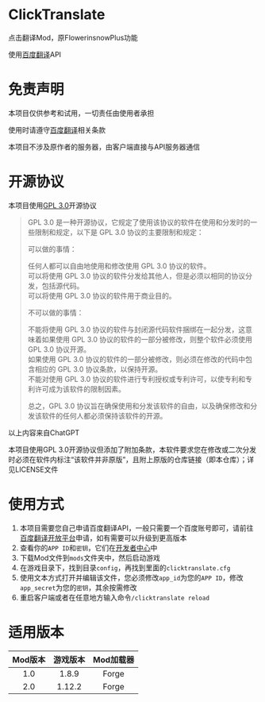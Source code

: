 # ClickTranslate
点击翻译Mod，原FlowerinsnowPlus功能

使用[百度翻译](https://fanyi.baidu.com/)API

# 免责声明
本项目仅供参考和试用，一切责任由使用者承担

使用时请遵守[百度翻译](https://fanyi.baidu.com/)相关条款

本项目不涉及原作者的服务器，由客户端直接与API服务器通信

# 开源协议
本项目使用[GPL 3.0](https://www.gnu.org/licenses/gpl-3.0.html)开源协议

> GPL 3.0 是一种开源协议，它规定了使用该协议的软件在使用和分发时的一些限制和规定，以下是 GPL 3.0 协议的主要限制和规定：  
>
> 可以做的事情：  
>
>    任何人都可以自由地使用和修改使用 GPL 3.0 协议的软件。  
>    可以将使用 GPL 3.0 协议的软件分发给其他人，但是必须以相同的协议分发，包括源代码。  
>    可以将使用 GPL 3.0 协议的软件用于商业目的。  
>
> 不可以做的事情：  
>
>    不能将使用 GPL 3.0 协议的软件与封闭源代码软件捆绑在一起分发，这意味着如果使用 GPL 3.0 协议的软件的一部分被修改，则整个软件必须使用 GPL 3.0 协议开源。  
>    如果使用 GPL 3.0 协议的软件的一部分被修改，则必须在修改的代码中包含相应的 GPL 3.0 协议条款，以保持开源。  
>    不能对使用 GPL 3.0 协议的软件进行专利授权或专利许可，以使专利和专利许可成为该软件的限制因素。  
>
> 总之，GPL 3.0 协议旨在确保使用和分发该软件的自由，以及确保修改和分发该软件的任何人都必须保持该软件的开源。

以上内容来自ChatGPT

本项目使用GPL 3.0开源协议但添加了附加条款，本软件要求您在修改或二次分发时必须在软件内标注“该软件并非原版”，且附上原版的仓库链接（即本仓库）；详见LICENSE文件

# 使用方式
1. 本项目需要您自己申请百度翻译API，一般只需要一个百度账号即可，请前往[百度翻译开放平台](https://fanyi-api.baidu.com/)申请，如有需要可以升级到更高版本
2. 查看你的`APP ID`和`密钥`，它们在[开发者中心](https://fanyi-api.baidu.com/manage/developer)中
3. 下载Mod文件到`mods`文件夹中，然后启动游戏
4. 在游戏目录下，找到目录`config`，再找到里面的`clicktranslate.cfg`
5. 使用文本方式打开并编辑该文件，您必须修改`app_id`为您的`APP ID`，修改`app_secret`为您的`密钥`，其余按需修改
6. 重启客户端或者在任意地方输入命令`/clicktranslate reload`

# 适用版本
| Mod版本 | 游戏版本 | Mod加载器 |
| :-----: | :------: | :-------: |
|   1.0   |  1.8.9   |   Forge   |
|   2.0   |  1.12.2  |   Forge   |